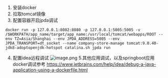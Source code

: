 1. 安装docker
2. 拉取tomcat镜像
3. 配置容器开启jpda调试
```shell
docker run -p 127.0.0.1:8082:8080 -p 127.0.0.1:5005:5005 -v /$WORKPATH/app_name/target/app_name:/usr/local/tomcat/webapps/ROOT --env TZ=Asia/Shanghai --env JPDA_ADDRESS=5005 --env JPDA_TRANSPORT=dt_socket --name company-store-manage tomcat:9.0.40-jdk8-adoptopenjdk-hotspot catalina.sh jpda run
```
4. 配置idea远程调试
![image.png](https://upload-images.jianshu.io/upload_images/10487206-82a2c623195d2e82.png?imageMogr2/auto-orient/strip%7CimageView2/2/w/1240)
5.其他应用调试，以及springboot应用docker调试参考
https://www.jetbrains.com/help/idea/debug-a-java-application-using-a-dockerfile.html


